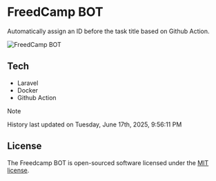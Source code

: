 # FreedCamp BOT

Automatically assign an ID before the task title based on Github Action.

![FreedCamp BOT](https://repository-images.githubusercontent.com/737932867/7d34798b-2680-471c-b089-a78a718d3d6a)

## Tech

- Laravel
- Docker
- Github Action

> [!NOTE]  
> History last updated on Tuesday, June 17th, 2025, 9:56:11 PM

## License

The Freedcamp BOT is open-sourced software licensed under the [MIT license](https://opensource.org/licenses/MIT).
